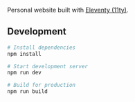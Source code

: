 Personal website built with [Eleventy (11ty)](https://www.11ty.dev/).

## Development

```bash
# Install dependencies
npm install

# Start development server
npm run dev

# Build for production
npm run build
```
